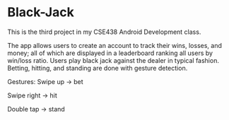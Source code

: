 # Black-Jack

This is the third project in my CSE438 Android Development class.

The app allows users to create an account to track their wins, losses, and money; 
all of which are displayed in a leaderboard ranking all users by win/loss ratio.
Users play black jack against the dealer in typical fashion. Betting, hitting, and
standing are done with gesture detection. 

Gestures:
Swipe up -> bet 

Swipe right -> hit

Double tap -> stand
